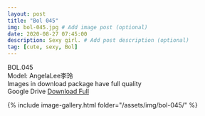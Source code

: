 ```yaml
---
layout: post
title: "Bol 045"
img: bol-045.jpg # Add image post (optional)
date: 2020-08-27 07:45:00
description: Sexy girl. # Add post description (optional)
tag: [cute, sexy, Bol]
---
```

BOL.045  
Model: AngelaLee李玲                                                              
Images in download package have full quality                    
Google Drive [Download Full](http://gestyy.com/ee01C8)

{% include image-gallery.html folder="/assets/img/bol-045/" %}
